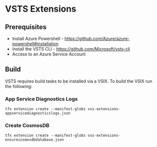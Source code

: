 # VSTS Extensions

## Prerequisites

- Install Azure Powershell - https://github.com/Azure/azure-powershell#installation
- Install the VSTS CLI - https://github.com/Microsoft/vsts-cli
- Access to an Azure Service Account

## Build

VSTS requires build tasks to be installed via a VSIX. To build the VSIX run the following:

### App Service Diagnostics Logs

```console
tfx extension create --manifest-globs vss-extensions-appservicediagnosticslogs.json
```

### Create CosmosDB

```console
tfx extension create --manifest-globs vss-extensions-ensurecosmosdbdatabase.json
```